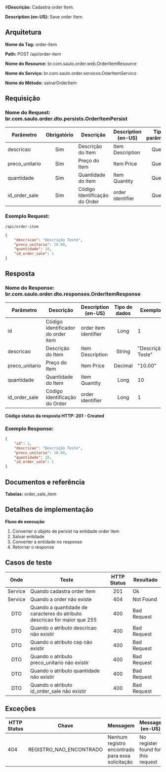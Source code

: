 #**Descrição:** Cadastra order Item.

**Description (en-US):** Save order Item.

## **Arquitetura**

**Nome da Tag:** order-item

**Path:** POST /api/order-item

**Nome do Resource:** br.com.saulo.order.web.OrderItemResource

**Nome do Serviço:** br.com.saulo.order.servicos.OderItemServico

**Nome do Método:** salvarOrderItem

## **Requisição**

### **Nome do Request:** br.com.saulo.order.dto.persists.OrderItemPersist

|Parâmetro | Obrigatório | Descrição | Description (en-US) | Tipo parâmetro | Tipo de dados | Exemplo | Validador |
|---|:---:|---|---|:---:|:---:|---|---|
| descricao | Sim | Descrição do Item | Item Description | Query | String | "Descrição Teste" | |
| preco_unitario | Sim | Preço do Item |  Item Price | Query | Decimal | "10.00" | |
| quantidade | Sim | Quantidade do Item | Item Quantity | Query | Long | 10 |
| id_order_sale | Sim | Código Identificação do Order | order identifier | Query | Long | 1 |



### **Exemplo Request:**
```
/api/order-item
```
```json
{
	"descricao": "Descrição Teste",
    "preco_unitario": 10.00,
	"quantidade": 10,
	"id_order_sale": 1
}
```

## **Resposta**

### **Nome do Response:** br.com.saulo.order.dto.responses.OrderItemResponse

|Parâmetro | Descrição | Description (en-US) | Tipo de dados | Exemplo |
|---|---|---|:---:|---|
| id | Código identificador do order item| order item identifier | Long | 1 | 
| descricao | Descrição do Item | Item Description | String | "Descrição Teste" | 
| preco_unitario | Preço do Item | Item Price | Decimal | "10.00" |
| quantidade | Quantidade do Item | Item Quantity | Long | 10 |
| id_order_sale | Código Identificação do Order | order identifier | Long | 1 |

**Código status da resposta HTTP: 201 - Created**

### **Exemplo Response:**
```json
{
    "id": 1,
	"descricao": "Descrição Teste",
    "preco_unitario": 10.00,
	"quantidade": 10,
	"id_order_sale": 1
}
```

## **Documentos e referência**

**Tabelas:** order_sale_item

## **Detalhes de implementação**

**Fluxo de execução**

1. Converter o objeto de persist na entidade order item
2. Salvar entidade
3. Converter a entidade no response
4. Retornar o response

## **Casos de teste**

| Onde | Teste | HTTP Status | Resultado |
| :---: | --- | :---: | --- |
| Service | Quando cadastra order item | 201 | Ok |
| Service | Quando a order não existe | 404 | Not Found |
| DTO | Quando a quantidade de caracteres do atributo descricao for maior que 255 |  400 | Bad Request |
| DTO | Quando o atributo descricao não existir | 400 | Bad Request |
| DTO | Quando o atributo cep não existir | 400 | Bad Request |
| DTO | Quando o atributo preco_unitario não existir | 400 | Bad Request |
| DTO | Quando o atributo quantidade não existir | 400 | Bad Request |
| DTO | Quando o atributo id_order_sale não existir | 400 | Bad Request |

## **Exceções**

| HTTP Status | Chave | Mensagem | Message (en-US) |
|---|---|---|---|
| 404 | REGISTRO_NAO_ENCONTRADO | Nenhum registro encontrado para essa solicitação | No register found for this request |
